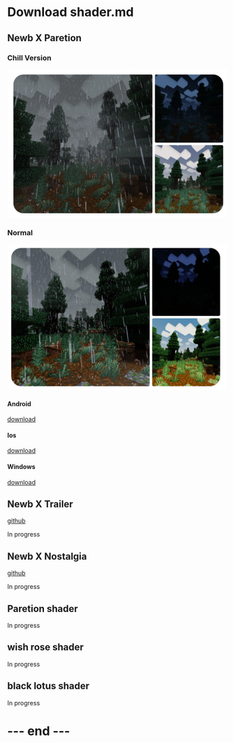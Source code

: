 # Download shader.md

## Newb X Paretion 
### Chill Version
![Chill](Chill.jpg "Newb X Paretion, MCBE 1.20.30")



### Normal
![Normal](Normal.jpg "Newb X Paretion, MCBE 1.20.30")

#### Android
[download](https://github.com/RukiMC123/Shader-Website/raw/main/newb-x-paretion-android.mcpack)
#### Ios
[download](https://github.com/RukiMC123/Shader-Website/raw/main/newb-x-paretion-ios-materials.zip)
#### Windows
[download](https://github.com/RukiMC123/Shader-Website/raw/main/newb-x-paretion-windows.mcpack)

## Newb X Trailer
[github](https://github.com/RukiMC123/newb-x-paretion/tree/Newb-X-Trailer)

In progress 

## Newb X Nostalgia 
[github](https://github.com/RukiMC123/newb-x-paretion/tree/Newb-X-Nostalgia)

In progress 

## Paretion shader 
In progress 

## wish rose shader
In progress 

## black lotus shader
In progress 

# --- end ---
